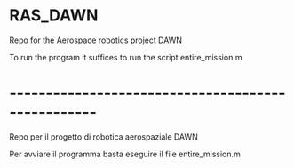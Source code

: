 # RAS_DAWN

Repo for the Aerospace robotics project DAWN

To run the program it suffices to run the script entire_mission.m

# --------------------------------------------------

Repo per il progetto di robotica aerospaziale DAWN

Per avviare il programma basta eseguire il file entire_mission.m
